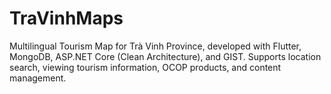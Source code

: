 # TraVinhMaps
Multilingual Tourism Map for Trà Vinh Province, developed with Flutter, MongoDB, ASP.NET Core (Clean Architecture), and GIST. Supports location search, viewing tourism information, OCOP products, and content management.
